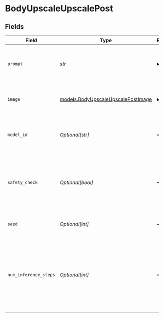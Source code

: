 # BodyUpscaleUpscalePost


## Fields

| Field                                                                                                                    | Type                                                                                                                     | Required                                                                                                                 | Description                                                                                                              |
| ------------------------------------------------------------------------------------------------------------------------ | ------------------------------------------------------------------------------------------------------------------------ | ------------------------------------------------------------------------------------------------------------------------ | ------------------------------------------------------------------------------------------------------------------------ |
| `prompt`                                                                                                                 | *str*                                                                                                                    | :heavy_check_mark:                                                                                                       | Text prompt(s) to guide upscaled image generation.                                                                       |
| `image`                                                                                                                  | [models.BodyUpscaleUpscalePostImage](../models/bodyupscaleupscalepostimage.md)                                           | :heavy_check_mark:                                                                                                       | Uploaded image to modify with the pipeline.                                                                              |
| `model_id`                                                                                                               | *Optional[str]*                                                                                                          | :heavy_minus_sign:                                                                                                       | Hugging Face model ID used for upscaled image generation.                                                                |
| `safety_check`                                                                                                           | *Optional[bool]*                                                                                                         | :heavy_minus_sign:                                                                                                       | Perform a safety check to estimate if generated images could be offensive or harmful.                                    |
| `seed`                                                                                                                   | *Optional[int]*                                                                                                          | :heavy_minus_sign:                                                                                                       | Seed for random number generation.                                                                                       |
| `num_inference_steps`                                                                                                    | *Optional[int]*                                                                                                          | :heavy_minus_sign:                                                                                                       | Number of denoising steps. More steps usually lead to higher quality images but slower inference. Modulated by strength. |